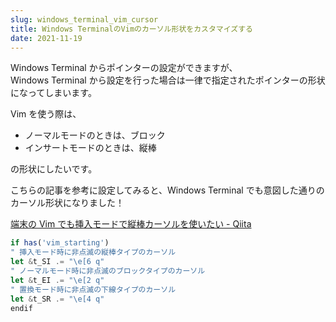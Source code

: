 ```yaml
---
slug: windows_terminal_vim_cursor
title: Windows TerminalのVimのカーソル形状をカスタマイズする
date: 2021-11-19
---
```


Windows Terminal からポインターの設定ができますが、  
Windows Terminal から設定を行った場合は一律で指定されたポインターの形状になってしまいます。

Vim を使う際は、

- ノーマルモードのときは、ブロック
- インサートモードのときは、縦棒

の形状にしたいです。

こちらの記事を参考に設定してみると、Windows Terminal でも意図した通りのカーソル形状になりました！

[端末の Vim でも挿入モードで縦棒カーソルを使いたい \- Qiita](https://qiita.com/Linda_pp/items/9e0c94eb82b18071db34)

```javascript
if has('vim_starting')
" 挿入モード時に非点滅の縦棒タイプのカーソル
let &t_SI .= "\e[6 q"
" ノーマルモード時に非点滅のブロックタイプのカーソル
let &t_EI .= "\e[2 q"
" 置換モード時に非点滅の下線タイプのカーソル
let &t_SR .= "\e[4 q"
endif
```
